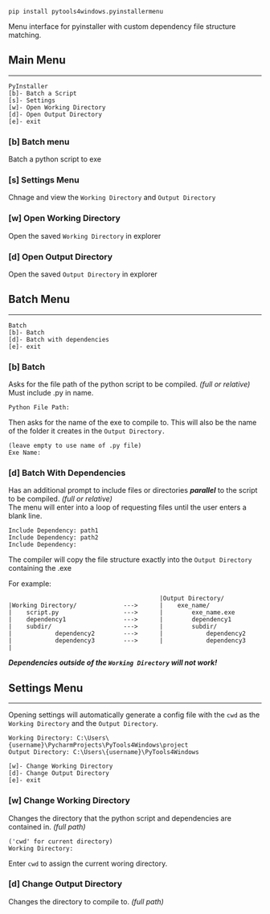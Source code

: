```
pip install pytools4windows.pyinstallermenu
```


Menu interface for pyinstaller with custom dependency file structure matching.



## Main Menu

-------


```commandline
PyInstaller
[b]- Batch a Script
[s]- Settings
[w]- Open Working Directory
[d]- Open Output Directory
[e]- exit
```

### [b] Batch menu
Batch a python script to exe
### [s] Settings Menu
Chnage and view the `Working Directory` and `Output Directory`
### [w] Open Working Directory
Open the saved `Working Directory` in explorer
### [d] Open Output Directory
Open the saved `Output Directory` in explorer

## Batch Menu

-------
```commandline
Batch
[b]- Batch
[d]- Batch with dependencies
[e]- exit
```

### [b] Batch


Asks for the file path of the python script to be compiled.  *(full or relative)*  
Must include .py in name. 
```commandline
Python File Path: 
```

Then asks for the name of the exe to compile to.  This will also be the name of the folder it creates in the `Output Directory.`  

```
(leave empty to use name of .py file)
Exe Name: 
```

### [d] Batch With Dependencies

Has an additional prompt to include files or directories ***parallel*** to the script to be compiled.
*(full or relative)*  
The menu will enter into a loop of requesting files until the user enters a blank line.

```commandline
Include Dependency: path1
Include Dependency: path2
Include Dependency: 
```
The compiler will copy the file structure exactly into the `Output Directory` containing the .exe

For example:

```commandline
                                          |Output Directory/ 
|Working Directory/             --->      |    exe_name/
|    script.py                  --->      |        exe_name.exe
|    dependency1                --->      |        dependency1
|    subdir/                    --->      |        subdir/
|            dependency2        --->      |            dependency2
|            dependency3        --->      |            dependency3
|            
```

***Dependencies outside of the `Working Directory` will not work!***

## Settings Menu

--------

Opening settings will automatically generate a config file with the `cwd` as the `Working Directory` and 
the `Output Directory`.

```commandline
Working Directory: C:\Users\{username}\PycharmProjects\PyTools4Windows\project
Output Directory: C:\Users\{username}\PyTools4Windows

[w]- Change Working Directory
[d]- Change Output Directory
[e]- exit
```

### [w] Change Working Directory

Changes the directory that the python script and dependencies are contained in.
*(full path)*
```
('cwd' for current directory)
Working Directory: 
```

Enter `cwd` to assign the current woring directory.

### [d] Change Output Directory

Changes the directory to compile to.  *(full path)*


